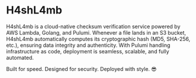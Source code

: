 # H4shL4mb
H4shL4mb is a cloud-native checksum verification service powered by AWS Lambda, Golang, and Pulumi. Whenever a file lands in an S3 bucket, H4shL4mb automatically computes its cryptographic hash (MD5, SHA-256, etc.), ensuring data integrity and authenticity. With Pulumi handling infrastructure as code, deployment is seamless, scalable, and fully automated.

Built for speed. Designed for security. Deployed with style. 😎
